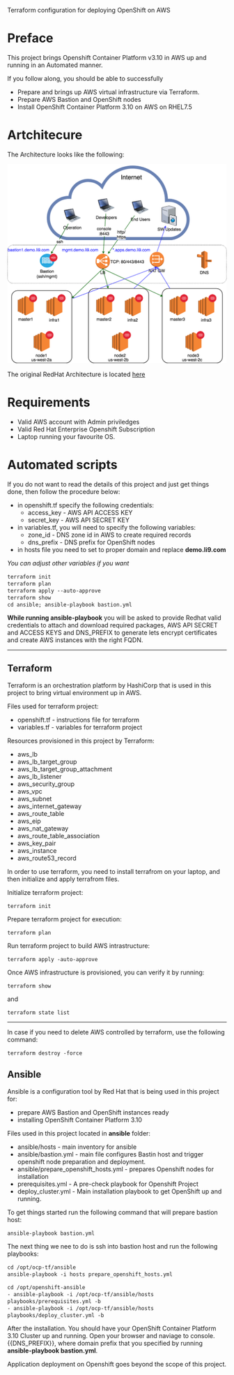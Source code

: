 Terraform configuration for deploying OpenShift on AWS


# Preface
This project brings Openshift Container Platform v3.10 in AWS up and running in an Automated manner.

If you follow along, you should be able to successfully
- Prepare and brings up AWS virtual infrastructure via Terraform.
- Prepare AWS Bastion and OpenShift nodes 
- Install OpenShift Container Platform 3.10 on AWS on RHEL7.5


# Artchitecure
The Architecture looks like the following:

![GitHub Logo](ocp-ha-on-aws.png)

The original RedHat Architecture is located [here](https://access.redhat.com/documentation/en-us/reference_architectures/2018/html/deploying_and_managing_openshift_3.10_on_amazon_web_services/reference_architecture_summary)

# Requirements
- Valid AWS account with Admin priviledges
- Valid Red Hat Enterprise Openshift Subscription
- Laptop running your favourite OS. 

# Automated scripts
If you do not want to read the details of this project and just get things done, then follow the procedure below:

- in openshift.tf specify the following credentials:
    - access_key - AWS API ACCESS KEY
    - secret_key - AWS API SECRET KEY
- in variables.tf, you will need to specify the following variables:
    -  zone_id - DNS zone id in AWS to create required records
    -  dns_prefix - DNS prefix for OpenShift nodes
- in hosts file you need to set to proper domain and replace **demo.li9.com**

*You can adjust other variables if you want*

```
terraform init 
terraform plan
terraform apply --auto-approve
terraform show
cd ansible; ansible-playbook bastion.yml
```

**While running ansible-playbook** you will be asked to provide Redhat valid credentials to attach and download required packages, AWS API SECRET and ACCESS KEYS and DNS_PREFIX to generate lets encrypt certificates and create AWS instances with the right FQDN.

---
## Terraform
Terraform is an orchestration platform by HashiCorp that is used in this project to bring virtual environment up in AWS. 

Files used for terraform project:
- openshift.tf - instructions file for terraform
- variables.tf - variables for terraform project

Resources provisioned in this project by Terraform:
- aws_lb
- aws_lb_target_group
- aws_lb_target_group_attachment
- aws_lb_listener
- aws_security_group
- aws_vpc
- aws_subnet
- aws_internet_gateway
- aws_route_table
- aws_eip
- aws_nat_gateway
- aws_route_table_association
- aws_key_pair
- aws_instance
- aws_route53_record


In order to use terraform, you need to install terrafrom on your laptop, and then initialize and apply terrafrom files.

Initialize terraform project:
```
terraform init
```

Prepare terraform project for execution:
```
terraform plan
```

Run terraform project to build AWS intrastructure:
```
terraform apply -auto-approve
```

Once AWS infrastructure is provisioned, you can verify it by running: 
```
terraform show
```
and 
```
terraform state list
```
---
In case if you need to delete AWS controlled by terraform, use the following command:
```
terraform destroy -force
```

## Ansible
Ansible is a configuration tool by Red Hat that is being used in this project for:
- prepare AWS Bastion and OpenShift instances ready
- installing OpenShift Container Platform 3.10

Files used in this project located in **ansible** folder:
- ansible/hosts - main inventory for ansible
- ansible/bastion.yml - main file configures Bastin host and trigger openshift node preparation and deployment.
- ansible/prepare_openshift_hosts.yml - prepares Openshift nodes for installation
- prerequisites.yml - A pre-check playbook for Openshift Project
- deploy_cluster.yml - Main installation playbook to get OpenShift up and running.

To get things started run the following command that will prepare bastion host:
```
ansible-playbook bastion.yml
```

The next thing we nee to do is ssh into bastion host and run the following playbooks:
```
cd /opt/ocp-tf/ansible
ansible-playbook -i hosts prepare_openshift_hosts.yml
```

```
cd /opt/openshift-ansible
- ansible-playbook -i /opt/ocp-tf/ansible/hosts playbooks/prerequisites.yml -b
- ansible-playbook -i /opt/ocp-tf/ansible/hosts playbooks/deploy_cluster.yml -b
```


After the installation. You should have your OpenShift Container Platform 3.10 Cluster up and running. 
Open your browser and naviage to console.{{DNS_PREFIX}}, where domain prefix that you specified by running **ansible-playbook bastion.yml**.

Application deployment on Openshift goes beyond the scope of this project.
